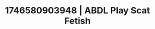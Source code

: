 ---
categories:
- Midnight fantasy
- AI-generated
- Feather touch
- BookTok after dark
- Slow burn erotica
- Wet skin
- ASMR
- Cosplay
image: /assets/images/1746580903948.jpg
layout: post
seo:
  description: Featured content with exclusive Scat Fetish, ABDL Play. HD images available.
  keywords: Scat Fetish, ABDL Play
  og_image: /assets/images/1746580903948.jpg
  schema_type: VisualArtwork
tags:
- ABDL Play
- Scat Fetish
- '#1746580903948'
title: 1746580903948 | ABDL Play Scat Fetish
---